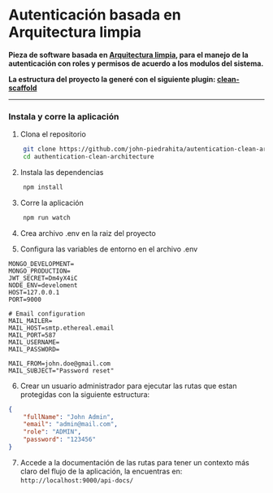 # Autenticación basada en Arquitectura limpia

**Pieza de software basada en [Arquitectura limpia](https://medium.com/bancolombia-tech/clean-architecture-aislando-los-detalles-4f9530f35d7a), para el manejo de la autenticación con roles y permisos de acuerdo a los modulos del sistema.**

**La estructura del proyecto la generé con el siguiente plugin: [clean-scaffold](https://www.npmjs.com/package/clean-scaffold)**

****

### Instala y corre la aplicación

1. Clona el repositorio

```bash
    git clone https://github.com/john-piedrahita/autentication-clean-architecture.git
    cd authentication-clean-architecture
```

2. Instala las dependencias

```bash
    npm install
```

3. Corre la aplicación

```bash
    npm run watch
```

4. Crea archivo .env en la raiz del proyecto


5. Configura las variables de entorno en el archivo .env
````
MONGO_DEVELOPMENT=
MONGO_PRODUCTION=
JWT_SECRET=Dm4yX4iC
NODE_ENV=develoment
HOST=127.0.0.1
PORT=9000

# Email configuration
MAIL_MAILER=
MAIL_HOST=smtp.ethereal.email
MAIL_PORT=587
MAIL_USERNAME=
MAIL_PASSWORD=

MAIL_FROM=john.doe@gmail.com
MAIL_SUBJECT="Password reset"
   ````

6. Crear un usuario administrador para ejecutar las rutas que estan protegidas con la siguiente estructura:

```json
{
    "fullName": "John Admin",
    "email": "admin@mail.com",
    "role": "ADMIN",
    "password": "123456"
}
```


7. Accede a la documentación de las rutas para tener un contexto más claro del flujo de la aplicación, la encuentras en: `http://localhost:9000/api-docs/`
